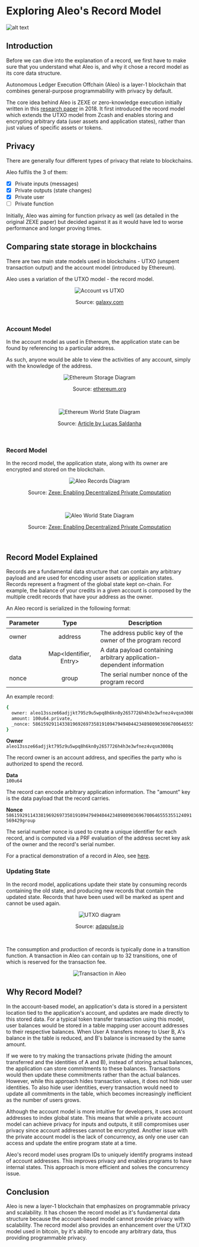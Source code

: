 # Exploring Aleo's Record Model

![alt text](./images/aleo.jpeg)

## Introduction
Before we can dive into the explanation of a record, we first have to make sure that you understand what Aleo is, and why it chose a record model as its core data structure. 

Autonomous Ledger Execution Offchain (Aleo) is a layer-1 blockchain that combines general-purpose programmability with privacy by default. 

The core idea behind Aleo is ZEXE or zero-knowledge execution initially written in this [research paper](https://eprint.iacr.org/2018/962.pdf) in 2018. It first introduced the record model which extends the UTXO model from Zcash and enables storing and encrypting arbitrary data (user assets and application states), rather than just values of specific assets or tokens.


## Privacy
There are generally four different types of privacy that relate to blockchains.

Aleo fulfils the 3 of them:
- [x] Private inputs (messages)
- [x] Private outputs (state changes)
- [x] Private user
- [ ] Private function 

Initially, Aleo was aiming for function privacy as well (as detailed in the original ZEXE paper) but decided against it as it would have led to worse performance and longer proving times. 



## Comparing state storage in blockchains
There are two main state models used in blockchains - UTXO (unspent transaction output) and the account model (introduced by Ethereum). 

Aleo uses a variation of the UTXO model - the record model.


<p align="center" width="100%">
<img src="./images/account_vs_utxo.png" alt="Account vs UTXO"/>
</p>

<p align="center" width="100%">
Source: <a href="https://www.galaxy.com/insights/research/mev-how-flashboys-became-flashbots/">galaxy.com</a>
</p>
<br/>

### Account Model
In the account model as used in Ethereum, the application state can be found by referencing to a particular address. 

As such, anyone would be able to view the activities of any account, simply with the knowledge of the address.

<p align="center" width="100%">
<img src="./images/ethereum_storage.png" alt="Ethereum Storage Diagram"/>
</p>

<p align="center" width="100%">
Source: <a href="https://ethereum.org/en/develope.rs/docs/accounts/"> ethereum.org</a>
</p>
<br/>


<p align="center" width="100%">
<img src="./images/ethereum_world_state.png" alt="Ethereum World State Diagram"/>
</p>

<p align="center" width="100%">
Source: <a href="https://www.lucassaldanha.com/ethereum-yellow-paper-walkthrough-2/">Article by Lucas Saldanha</a>
</p>

<br/>


### Record Model
In the record model, the application state, along with its owner are encrypted and stored on the blockchain. 


<p align="center" width="300">
<img src="./images/record.png" alt="Aleo Records Diagram"/>
</p>

<p align="center" width="100%">
Source: <a href="https://eprint.iacr.org/2018/962.pdf"> Zexe: Enabling Decentralized Private Computation</a>
</p>

<br/>


<p align="center" width="100%">
<img src="./images/aleo_ledger.png" alt="Aleo World State Diagram"/>
</p>


<p align="center" width="100%">
Source: <a href="https://eprint.iacr.org/2018/962.pdf"> Zexe: Enabling Decentralized Private Computation</a>
</p>
<br/>


## Record Model Explained
Records are a fundamental data structure that can contain any arbitrary payload and are used for encoding user assets or application states. Records represent a fragment of the global state kept on-chain. For example, the balance of your credits in a given account is composed by the multiple credit records that have your address as the owner.


An Aleo record is serialized in the following format:

| Parameter  |             Type             | Description                                                                                         |
|------------|:----------------------------:|-----------------------------------------------------------------------------------------------------|
|     owner    |            address           |                      The address public key of the owner of the program record                      |
|    data    |    Map<Identifier, Entry>   | A data payload containing arbitrary application-dependent information                               |
|    nonce   |             group            |                            The serial number nonce of the program record                            |


An example record: 
```bash
{
  owner: aleo13ssze66adjjkt795z9u5wpq8h6kn0y2657726h4h3e3wfnez4vqsm3008q.private,
  amount: 100u64.private,
  _nonce: 5861592911433819692697358191094794940442348980903696700646555355124091569429group.public
}
```

<b>Owner</b>
<br/>
`aleo13ssze66adjjkt795z9u5wpq8h6kn0y2657726h4h3e3wfnez4vqsm3008q`

The record owner is an account address, and specifies the party who is authorized to spend the record.


<b>Data</b>
<br/>
`100u64`

The record can encode arbitrary application information. The "amount" key is the data payload that the record carries. 


<b>Nonce</b>
<br/>
`5861592911433819692697358191094794940442348980903696700646555355124091569429group`

The serial number nonce is used to create a unique identifier for each record, and is computed via a PRF evaluation of the address secret key ask of the owner and the record's serial number.

<!-- Use this if iframe is working -->
<!-- For a practical demonstration of record, see:

<iframe width="560" height="315" src="https://www.youtube.com/embed/JIgrKv_Q6Jo?si=RRLiTa9n4iYMG63z" title="YouTube video player" frameborder="0" allow="accelerometer; autoplay; clipboard-write; encrypted-media; gyroscope; picture-in-picture; web-share" referrerpolicy="strict-origin-when-cross-origin" allowfullscreen></iframe> -->

For a practical demonstration of a record in Aleo, see [here](https://youtu.be/JIgrKv_Q6Jo?feature=shared).


### Updating State
In the record model, applications update their state by consuming records containing the old state, and producing new records that contain the updated state. Records that have been used will be marked as spent and cannot be used again.


<p align="center" width="500">
<img src="./images/utxo.png" alt="UTXO diagram">
</p>

<p align="center" width="100%">
Source: <a href="https://adapulse.io/the-extensive-guide-on-eutxo-utxo-and-the-accounts-based-model/"> adapulse.io</a>
</p>
<br>

The consumption and production of records is typically done in a transition function. A transaction in Aleo can contain up to 32 transitions, one of which is reserved for the transaction fee. 



<p align="center" width="100%">
<img src="./images/transaction_in_aleo.png"  alt="Transaction in Aleo"/>
</p>

## Why Record Model?

In the account-based model, an application's data is stored in a persistent location tied to the application's account, and updates are made directly to this stored data. For a typical token transfer transaction using this model, user balances would be stored in a table mapping user account addresses to their respective balances. When User A transfers money to User B, A's balance in the table is reduced, and B's balance is increased by the same amount.

If we were to try making the transactions private (hiding the amount transferred and the identities of A and B), instead of storing actual balances, the application can store commitments to these balances. Transactions would then update these commitments rather than the actual balances. However, while this approach hides transaction values, it does not hide user identities. To also hide user identities, every transaction would need to update all commitments in the table, which becomes increasingly inefficient as the number of users grows.

Although the account model is more intuitive for developers, it uses account addresses to index global state. This means that while a private account model can achieve privacy for inputs and outputs, it still compromises user privacy since account addresses cannot be encrypted. Another issue with the private account model is the lack of concurrency, as only one user can access and update the entire program state at a time.

Aleo's record model uses program IDs to uniquely identify programs instead of account addresses. This improves privacy and enables programs to have internal states. This approach is more efficient and solves the concurrency issue.

## Conclusion
Aleo is new a layer-1 blockchain that emphasizes on programmable privacy and scalability. It has chosen the record model as it's fundamental data structure because the account-based model cannot provide privacy with scalability. The record model also provides an enhancement over the UTXO model used in bitcoin, by it's ability to encode any arbitrary data, thus providing programmable privacy. 



